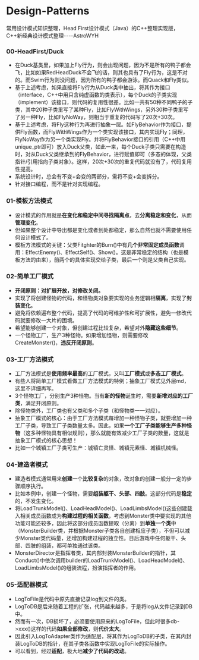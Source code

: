 # Design-Patterns
常用设计模式知识整理，Head First设计模式（Java）的C++整理实现版，C++新经典设计模式整理----AstroWYH

### 00-HeadFirst/Duck

- 在Duck基类里，如果加上Fly行为，则会出现问题，因为不是所有的鸭子都会飞，比如如果RedHeadDuck不会飞的话，则其也具有了Fly行为，这是不对的。而Swim行为则没问题，因为所有的鸭子都会游泳。而Quack和Fly类似。
- 基于上述考虑，如果直接将Fly行为从Duck类中抽出，将其作为接口（interface，C++中用只含纯虚函数的类表示），每个Duck的子类实现（implement）该接口，则代码的复用性很差。比如一共有50种不同鸭子的子类，其中20种子类里写了某种Fly，比如FlyWithWings，另外30种子类里写了另一种Fly，比如FlyNoWay，则相当于重复的代码写了20次+30次。
- 基于上述考虑，将Fly这种行为再进行抽象一层。如FlyBehavior作为接口，提供Fly函数，而FlyWithWings作为一个类实现该接口，其内实现Fly；同理，FlyNoWay作为另一个类实现Fly。并将FlyBehavior接口的引用（C++中用unique_ptr即可）放入Duck父类，如此一来，每个Duck子类只需要在构造时，对从Duck父类继承到的FlyBehavior，进行赋值即可（多态的体现，父类指针/引用指向子类对象）。这样，20次+30次的重复代码就没有了，代码复用性提高。
- 系统设计时，总会有不变+会变的两部分，需将不变+会变拆分。
- 针对接口编程，而不是针对实现编程。

### 01-模板方法模式

- 设计模式的作用就是**在变化和稳定中间寻找隔离点**，去**分离稳定和变化**，从而**管理变化**。
- 但如果整个设计中导出都是变化或者到处都稳定，那么自然也就不需要使用任何设计模式了。
- 模板方法模式的关键：父类Fitghter的Burn()中有**几个非常固定成员函数**调用：EffectEnemy()、EffectSelf()、Show()。这是非常稳定的结构（也是模板方法的由来），前两个的具体实现交给子类，最后一个则是父类自己实现。

### 02-简单工厂模式

- **开闭原则：对扩展开放，对修改关闭。**
- 实现了将创建怪物的代码，和怪物类对象要实现的业务逻辑相**隔离**，实现了**封装变化**。
- 避免将依赖遍布整个代码，提高了代码的可维护性和可扩展性，避免一修改代码就要修改一大片的困境。
- 希望能够创建一个对象，但创建过程比较复杂，希望对外**隐藏这些细节**。
- 一个怪物工厂，生产3种怪物。如果增加怪物，则需要修改CreateMonster()，**违反开闭原则**。

### 03-工厂方法模式

- 工厂方法模式是**使用频率最高**的工厂模式，又叫**工厂模式**或**多态工厂模式**。
- 有些人将简单工厂模式看做工厂方法模式的特例；抽象工厂模式见外层md，这里不详细再写。
- 3个怪物工厂，分别生产3种怪物。当有**新的怪物**诞生时，需要**新增对应的工厂类**，满足开闭原则。
- 除怪物类外，工厂类也有父类和多个子类（和怪物类一一对应）。
- 抽象工厂模式的核心：由于工厂方法模式每增加一种怪物子类，就要增加一种工厂子类，导致工厂子类数量太多。因此，如果**一个工厂子类能够生产多种怪物**（这多种怪物具有相似规则），那么就能有效减少工厂子类的数量，这就是抽象工厂模式的核心思想！
- 比如一个城镇工厂子类可生产：城镇亡灵怪、城镇元素怪、城镇机械怪。

### 04-建造者模式

- 建造者模式通常用来**创建**一个**比较复杂**的对象，改对象的创建一般分一定的步骤顺序执行。
- 比如本例中，创建一个怪物，需要**组装躯干、头部、四肢**。这部分代码是**稳定**的，不发生变化。
- 将LoadTrunkModel()、LoadHeadModel()、LoadLimbsModel()这些创建载入相关成员函数成为**构建过程的相关函数**，考虑到Monster类中要实现的其他功能可能还较多，因此将这部分成员函数提取（分离）到**单独一个类**中（MonsterBuilder类，并根据Monster子类各自创建相应子类），不但可以减少Monster类代码量，还增加构建过程的独立性。日后游戏中任何躯干、头部、四肢的组装，都可单独通过该类。
- MonsterDirector是指挥者类，其内部封装MonsterBuilder的指针，其Conduct()中依次调用builder的LoadTrunkModel()、LoadHeadModel()、LoadLimbsModel()的组装流程，扮演指挥者的作用。

### 05-适配器模式

- LogToFile是代码中原先直接记录log到文件的类。
- LogToDB是后来随着工程的扩张，代码越来越多，于是将log从文件记录到DB中。
- 然而有一次，DB损坏了，必须要使用原来的LogToFile，但此时很多db->xxx()这样的代码**如果全部修改**，则**代价太大**。
- 因此引入LogToAdapter类作为适配层，将其作为LogToDB的子类，在其内封装LogToDB的指针，在其子类各函数中实现LogToFile的实际操作。
- 可以看到，经过**适配**，极大地**减少了代码的改动**。